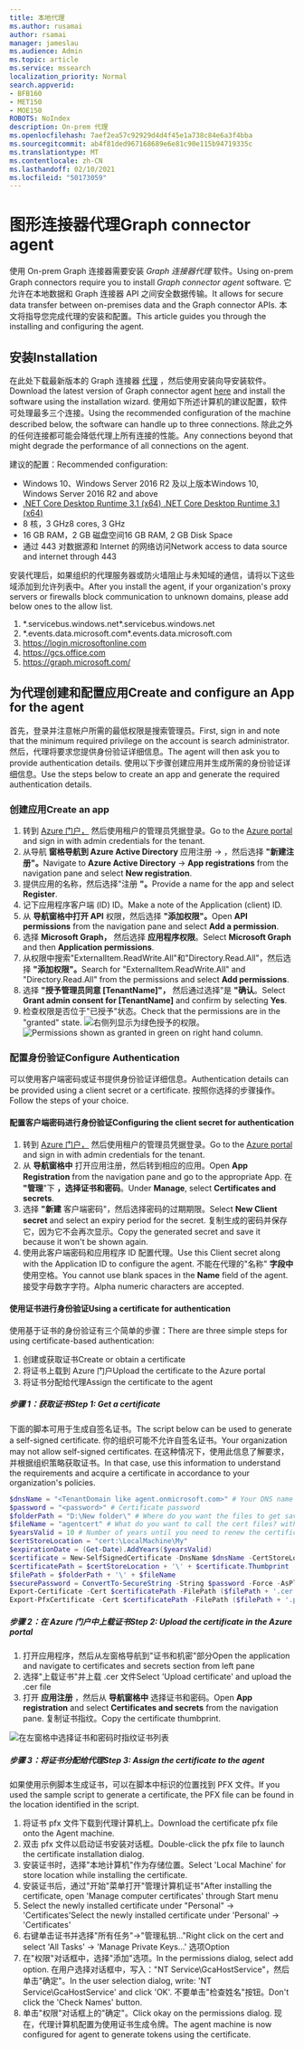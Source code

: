 ```yaml
---
title: 本地代理
ms.author: rusamai
author: rsamai
manager: jameslau
ms.audience: Admin
ms.topic: article
ms.service: mssearch
localization_priority: Normal
search.appverid:
- BFB160
- MET150
- MOE150
ROBOTS: NoIndex
description: On-prem 代理
ms.openlocfilehash: 7aef2ea57c92929d4d4f45e1a738c84e6a3f4bba
ms.sourcegitcommit: ab4f81ded967168689e6e81c90e115b94719335c
ms.translationtype: MT
ms.contentlocale: zh-CN
ms.lasthandoff: 02/10/2021
ms.locfileid: "50173059"
---
```

# <a name="graph-connector-agent"></a><span data-ttu-id="a449b-103">图形连接器代理</span><span class="sxs-lookup"><span data-stu-id="a449b-103">Graph connector agent</span></span>

<span data-ttu-id="a449b-104">使用 On-prem Graph 连接器需要安装 *Graph 连接器代理* 软件。</span><span class="sxs-lookup"><span data-stu-id="a449b-104">Using on-prem Graph connectors require you to install *Graph connector agent* software.</span></span> <span data-ttu-id="a449b-105">它允许在本地数据和 Graph 连接器 API 之间安全数据传输。</span><span class="sxs-lookup"><span data-stu-id="a449b-105">It allows for secure data transfer between on-premises data and the Graph connector APIs.</span></span> <span data-ttu-id="a449b-106">本文将指导您完成代理的安装和配置。</span><span class="sxs-lookup"><span data-stu-id="a449b-106">This article guides you through the installing and configuring the agent.</span></span>

## <a name="installation"></a><span data-ttu-id="a449b-107">安装</span><span class="sxs-lookup"><span data-stu-id="a449b-107">Installation</span></span>

<span data-ttu-id="a449b-108">在此处下载最新版本的 Graph 连接器 [代理](https://aka.ms/gcadownload) ，然后使用安装向导安装软件。</span><span class="sxs-lookup"><span data-stu-id="a449b-108">Download the latest version of Graph connector agent [here](https://aka.ms/gcadownload) and install the software using the installation wizard.</span></span> <span data-ttu-id="a449b-109">使用如下所述计算机的建议配置，软件可处理最多三个连接。</span><span class="sxs-lookup"><span data-stu-id="a449b-109">Using the recommended configuration of the machine described below, the software can handle up to three connections.</span></span> <span data-ttu-id="a449b-110">除此之外的任何连接都可能会降低代理上所有连接的性能。</span><span class="sxs-lookup"><span data-stu-id="a449b-110">Any connections beyond that might degrade the performance of all connections on the agent.</span></span>

<span data-ttu-id="a449b-111">建议的配置：</span><span class="sxs-lookup"><span data-stu-id="a449b-111">Recommended configuration:</span></span>

* <span data-ttu-id="a449b-112">Windows 10、Windows Server 2016 R2 及以上版本</span><span class="sxs-lookup"><span data-stu-id="a449b-112">Windows 10, Windows Server 2016 R2 and above</span></span>
* [<span data-ttu-id="a449b-113">.NET Core Desktop Runtime 3.1 (x64) </span><span class="sxs-lookup"><span data-stu-id="a449b-113">.NET Core Desktop Runtime 3.1 (x64)</span></span>](https://dotnet.microsoft.com/download/dotnet-core/3.1)
* <span data-ttu-id="a449b-114">8 核，3 GHz</span><span class="sxs-lookup"><span data-stu-id="a449b-114">8 cores, 3 GHz</span></span>
* <span data-ttu-id="a449b-115">16 GB RAM，2 GB 磁盘空间</span><span class="sxs-lookup"><span data-stu-id="a449b-115">16 GB RAM, 2 GB Disk Space</span></span>
* <span data-ttu-id="a449b-116">通过 443 对数据源和 Internet 的网络访问</span><span class="sxs-lookup"><span data-stu-id="a449b-116">Network access to data source and internet through 443</span></span>

<span data-ttu-id="a449b-117">安装代理后，如果组织的代理服务器或防火墙阻止与未知域的通信，请将以下这些域添加到允许列表中。</span><span class="sxs-lookup"><span data-stu-id="a449b-117">After you install the agent, if your organization's proxy servers or firewalls block communication to unknown domains, please add below ones to the allow list.</span></span>

1. <span data-ttu-id="a449b-118">\*.servicebus.windows.net</span><span class="sxs-lookup"><span data-stu-id="a449b-118">\*.servicebus.windows.net</span></span>
2. <span data-ttu-id="a449b-119">\*.events.data.microsoft.com</span><span class="sxs-lookup"><span data-stu-id="a449b-119">\*.events.data.microsoft.com</span></span>
3. https://login.microsoftonline.com
4. https://gcs.office.com
5. https://graph.microsoft.com/


## <a name="create-and-configure-an-app-for-the-agent"></a><span data-ttu-id="a449b-120">为代理创建和配置应用</span><span class="sxs-lookup"><span data-stu-id="a449b-120">Create and configure an App for the agent</span></span>  

<span data-ttu-id="a449b-121">首先，登录并注意帐户所需的最低权限是搜索管理员。</span><span class="sxs-lookup"><span data-stu-id="a449b-121">First, sign in and note that the minimum required privilege on the account is search administrator.</span></span> <span data-ttu-id="a449b-122">然后，代理将要求您提供身份验证详细信息。</span><span class="sxs-lookup"><span data-stu-id="a449b-122">The agent will then ask you to provide authentication details.</span></span> <span data-ttu-id="a449b-123">使用以下步骤创建应用并生成所需的身份验证详细信息。</span><span class="sxs-lookup"><span data-stu-id="a449b-123">Use the steps below to create an app and generate the required authentication details.</span></span>

### <a name="create-an-app"></a><span data-ttu-id="a449b-124">创建应用</span><span class="sxs-lookup"><span data-stu-id="a449b-124">Create an app</span></span>

1. <span data-ttu-id="a449b-125">转到 [Azure 门户，](https://portal.azure.com) 然后使用租户的管理员凭据登录。</span><span class="sxs-lookup"><span data-stu-id="a449b-125">Go to the [Azure portal](https://portal.azure.com) and sign in with admin credentials for the tenant.</span></span>
2. <span data-ttu-id="a449b-126">从导航 **窗格导航到 Azure Active Directory** 应用注册  ->  ，然后选择 **"新建注册"。**</span><span class="sxs-lookup"><span data-stu-id="a449b-126">Navigate to **Azure Active Directory** -> **App registrations** from the navigation pane and select **New registration**.</span></span>
3. <span data-ttu-id="a449b-127">提供应用的名称，然后选择"注册 **"。**</span><span class="sxs-lookup"><span data-stu-id="a449b-127">Provide a name for the app and select **Register**.</span></span>
4. <span data-ttu-id="a449b-128">记下应用程序客户端 (ID) ID。</span><span class="sxs-lookup"><span data-stu-id="a449b-128">Make a note of the Application (client) ID.</span></span>
5. <span data-ttu-id="a449b-129">从 **导航窗格中打开 API** 权限，然后选择 **"添加权限"。**</span><span class="sxs-lookup"><span data-stu-id="a449b-129">Open **API permissions** from the navigation pane and select **Add a permission**.</span></span>
6. <span data-ttu-id="a449b-130">选择 **Microsoft Graph，** 然后选择 **应用程序权限**。</span><span class="sxs-lookup"><span data-stu-id="a449b-130">Select **Microsoft Graph** and then **Application permissions**.</span></span>
7. <span data-ttu-id="a449b-131">从权限中搜索"ExternalItem.ReadWrite.All"和"Directory.Read.All"，然后选择 **"添加权限"。**</span><span class="sxs-lookup"><span data-stu-id="a449b-131">Search for "ExternalItem.ReadWrite.All" and "Directory.Read.All" from the permissions and select **Add permissions**.</span></span>
8. <span data-ttu-id="a449b-132">选择 **"授予管理员同意 [TenantName]"，** 然后通过选择"是 **"确认**。</span><span class="sxs-lookup"><span data-stu-id="a449b-132">Select **Grant admin consent for [TenantName]** and confirm by selecting **Yes**.</span></span>
9. <span data-ttu-id="a449b-133">检查权限是否位于"已授予"状态。</span><span class="sxs-lookup"><span data-stu-id="a449b-133">Check that the permissions are in the "granted" state.</span></span>
     <span data-ttu-id="a449b-134">![右侧列显示为绿色授予的权限。](media/onprem-agent/granted-state.png)</span><span class="sxs-lookup"><span data-stu-id="a449b-134">![Permissions shown as granted in green on right hand column.](media/onprem-agent/granted-state.png)</span></span>

### <a name="configure-authentication"></a><span data-ttu-id="a449b-135">配置身份验证</span><span class="sxs-lookup"><span data-stu-id="a449b-135">Configure Authentication</span></span>

<span data-ttu-id="a449b-136">可以使用客户端密码或证书提供身份验证详细信息。</span><span class="sxs-lookup"><span data-stu-id="a449b-136">Authentication details can be provided using a client secret or a certificate.</span></span> <span data-ttu-id="a449b-137">按照你选择的步骤操作。</span><span class="sxs-lookup"><span data-stu-id="a449b-137">Follow the steps of your choice.</span></span>

#### <a name="configuring-the-client-secret-for-authentication"></a><span data-ttu-id="a449b-138">配置客户端密码进行身份验证</span><span class="sxs-lookup"><span data-stu-id="a449b-138">Configuring the client secret for authentication</span></span>

1. <span data-ttu-id="a449b-139">转到 [Azure 门户，](https://portal.azure.com) 然后使用租户的管理员凭据登录。</span><span class="sxs-lookup"><span data-stu-id="a449b-139">Go to the [Azure portal](https://portal.azure.com) and sign in with admin credentials for the tenant.</span></span>
2. <span data-ttu-id="a449b-140">从 **导航窗格中** 打开应用注册，然后转到相应的应用。</span><span class="sxs-lookup"><span data-stu-id="a449b-140">Open **App Registration** from the navigation pane and go to the appropriate App.</span></span> <span data-ttu-id="a449b-141">在 **"管理**"下 **，选择证书和密码**。</span><span class="sxs-lookup"><span data-stu-id="a449b-141">Under **Manage**, select **Certificates and secrets**.</span></span>
3. <span data-ttu-id="a449b-142">选择 **"新建** 客户端密码"，然后选择密码的过期期限。</span><span class="sxs-lookup"><span data-stu-id="a449b-142">Select **New Client secret** and select an expiry period for the secret.</span></span> <span data-ttu-id="a449b-143">复制生成的密码并保存它，因为它不会再次显示。</span><span class="sxs-lookup"><span data-stu-id="a449b-143">Copy the generated secret and save it because it won't be shown again.</span></span>
4. <span data-ttu-id="a449b-144">使用此客户端密码和应用程序 ID 配置代理。</span><span class="sxs-lookup"><span data-stu-id="a449b-144">Use this Client secret along with the Application ID to configure the agent.</span></span> <span data-ttu-id="a449b-145">不能在代理的"名称" **字段中** 使用空格。</span><span class="sxs-lookup"><span data-stu-id="a449b-145">You cannot use blank spaces in the **Name** field of the agent.</span></span> <span data-ttu-id="a449b-146">接受字母数字字符。</span><span class="sxs-lookup"><span data-stu-id="a449b-146">Alpha numeric characters are accepted.</span></span>

#### <a name="using-a-certificate-for-authentication"></a><span data-ttu-id="a449b-147">使用证书进行身份验证</span><span class="sxs-lookup"><span data-stu-id="a449b-147">Using a certificate for authentication</span></span>

<span data-ttu-id="a449b-148">使用基于证书的身份验证有三个简单的步骤：</span><span class="sxs-lookup"><span data-stu-id="a449b-148">There are three simple steps for using certificate-based authentication:</span></span>

1. <span data-ttu-id="a449b-149">创建或获取证书</span><span class="sxs-lookup"><span data-stu-id="a449b-149">Create or obtain a certificate</span></span>
1. <span data-ttu-id="a449b-150">将证书上载到 Azure 门户</span><span class="sxs-lookup"><span data-stu-id="a449b-150">Upload the certificate to the Azure portal</span></span>
1. <span data-ttu-id="a449b-151">将证书分配给代理</span><span class="sxs-lookup"><span data-stu-id="a449b-151">Assign the certificate to the agent</span></span>

##### <a name="step-1-get-a-certificate"></a><span data-ttu-id="a449b-152">步骤 1：获取证书</span><span class="sxs-lookup"><span data-stu-id="a449b-152">Step 1: Get a certificate</span></span>

<span data-ttu-id="a449b-153">下面的脚本可用于生成自签名证书。</span><span class="sxs-lookup"><span data-stu-id="a449b-153">The script below can be used to generate a self-signed certificate.</span></span> <span data-ttu-id="a449b-154">你的组织可能不允许自签名证书。</span><span class="sxs-lookup"><span data-stu-id="a449b-154">Your organization may not allow self-signed certificates.</span></span> <span data-ttu-id="a449b-155">在这种情况下，使用此信息了解要求，并根据组织策略获取证书。</span><span class="sxs-lookup"><span data-stu-id="a449b-155">In that case, use this information to understand the requirements and acquire a certificate in accordance to your organization's policies.</span></span>

```Powershell
$dnsName = "<TenantDomain like agent.onmicrosoft.com>" # Your DNS name
$password = "<password>" # Certificate password
$folderPath = "D:\New folder\" # Where do you want the files to get saved to? The folder needs to exist.
$fileName = "agentcert" # What do you want to call the cert files? without the file extension
$yearsValid = 10 # Number of years until you need to renew the certificate
$certStoreLocation = "cert:\LocalMachine\My"
$expirationDate = (Get-Date).AddYears($yearsValid)
$certificate = New-SelfSignedCertificate -DnsName $dnsName -CertStoreLocation $certStoreLocation -NotAfter $expirationDate -KeyExportPolicy Exportable -KeySpec Signature
$certificatePath = $certStoreLocation + '\' + $certificate.Thumbprint
$filePath = $folderPath + '\' + $fileName
$securePassword = ConvertTo-SecureString -String $password -Force -AsPlainText
Export-Certificate -Cert $certificatePath -FilePath ($filePath + '.cer')
Export-PfxCertificate -Cert $certificatePath -FilePath ($filePath + '.pfx') -Password $securePassword
```

##### <a name="step-2-upload-the-certificate-in-the-azure-portal"></a><span data-ttu-id="a449b-156">步骤 2：在 Azure 门户中上载证书</span><span class="sxs-lookup"><span data-stu-id="a449b-156">Step 2: Upload the certificate in the Azure portal</span></span>

1. <span data-ttu-id="a449b-157">打开应用程序，然后从左窗格导航到"证书和机密"部分</span><span class="sxs-lookup"><span data-stu-id="a449b-157">Open the application and navigate to certificates and secrets section from left pane</span></span>
1. <span data-ttu-id="a449b-158">选择"上载证书"并上载 .cer 文件</span><span class="sxs-lookup"><span data-stu-id="a449b-158">Select 'Upload certificate' and upload the .cer file</span></span>
1. <span data-ttu-id="a449b-159">打开 **应用注册** ，然后从 **导航窗格中** 选择证书和密码。</span><span class="sxs-lookup"><span data-stu-id="a449b-159">Open **App registration** and select **Certificates and secrets** from the navigation pane.</span></span> <span data-ttu-id="a449b-160">复制证书指纹。</span><span class="sxs-lookup"><span data-stu-id="a449b-160">Copy the certificate thumbprint.</span></span>

![在左窗格中选择证书和密码时指纹证书列表](media/onprem-agent/certificates.png)

##### <a name="step-3-assign-the-certificate-to-the-agent"></a><span data-ttu-id="a449b-162">步骤 3：将证书分配给代理</span><span class="sxs-lookup"><span data-stu-id="a449b-162">Step 3: Assign the certificate to the agent</span></span>

<span data-ttu-id="a449b-163">如果使用示例脚本生成证书，可以在脚本中标识的位置找到 PFX 文件。</span><span class="sxs-lookup"><span data-stu-id="a449b-163">If you used the sample script to generate a certificate, the PFX file can be found in the location identified in the script.</span></span>

1. <span data-ttu-id="a449b-164">将证书 pfx 文件下载到代理计算机上。</span><span class="sxs-lookup"><span data-stu-id="a449b-164">Download the certificate pfx file onto the Agent machine.</span></span>
1. <span data-ttu-id="a449b-165">双击 pfx 文件以启动证书安装对话框。</span><span class="sxs-lookup"><span data-stu-id="a449b-165">Double-click the pfx file to launch the certificate installation dialog.</span></span>
1. <span data-ttu-id="a449b-166">安装证书时，选择"本地计算机"作为存储位置。</span><span class="sxs-lookup"><span data-stu-id="a449b-166">Select 'Local Machine' for store location while installing the certificate.</span></span>
1. <span data-ttu-id="a449b-167">安装证书后，通过"开始"菜单打开"管理计算机证书"</span><span class="sxs-lookup"><span data-stu-id="a449b-167">After installing the certificate, open 'Manage computer certificates' through Start menu</span></span>
1. <span data-ttu-id="a449b-168">Select the newly installed certificate under "Personal" -> 'Certificates'</span><span class="sxs-lookup"><span data-stu-id="a449b-168">Select the newly installed certificate under 'Personal' -> 'Certificates'</span></span>
1. <span data-ttu-id="a449b-169">右键单击证书并选择"所有任务"->"管理私钥..."</span><span class="sxs-lookup"><span data-stu-id="a449b-169">Right click on the cert and select 'All Tasks' -> 'Manage Private Keys…'</span></span> <span data-ttu-id="a449b-170">选项</span><span class="sxs-lookup"><span data-stu-id="a449b-170">Option</span></span>
1. <span data-ttu-id="a449b-171">在"权限"对话框中，选择"添加"选项。</span><span class="sxs-lookup"><span data-stu-id="a449b-171">In the permissions dialog, select add option.</span></span> <span data-ttu-id="a449b-172">在用户选择对话框中，写入："NT Service\GcaHostService"，然后单击"确定"。</span><span class="sxs-lookup"><span data-stu-id="a449b-172">In the user selection dialog, write: 'NT Service\GcaHostService' and click 'OK'.</span></span> <span data-ttu-id="a449b-173">不要单击"检查姓名"按钮。</span><span class="sxs-lookup"><span data-stu-id="a449b-173">Don't click the 'Check Names' button.</span></span>
1. <span data-ttu-id="a449b-174">单击"权限"对话框上的"确定"。</span><span class="sxs-lookup"><span data-stu-id="a449b-174">Click okay on the permissions dialog.</span></span> <span data-ttu-id="a449b-175">现在，代理计算机配置为使用证书生成令牌。</span><span class="sxs-lookup"><span data-stu-id="a449b-175">The agent machine is now configured for agent to generate tokens using the certificate.</span></span>
